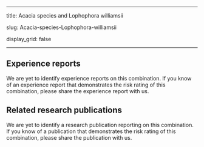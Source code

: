 ﻿---

title: Acacia species and Lophophora williamsii

slug: Acacia-species-Lophophora-williamsii

display\_grid: false

---

## Experience reports

We are yet to identify experience reports on this combination. If you know of an experience report that demonstrates the risk rating of this combination, please share the experience report with us.

## Related research publications

We are yet to identify a research publication reporting on this combination. If you know of a publication that demonstrates the risk rating of this combination, please share the publication with us.







